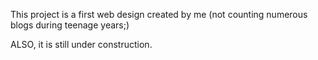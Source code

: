 This project is a first web design created by me (not counting numerous blogs during teenage years;)

ALSO, it is still under construction.
